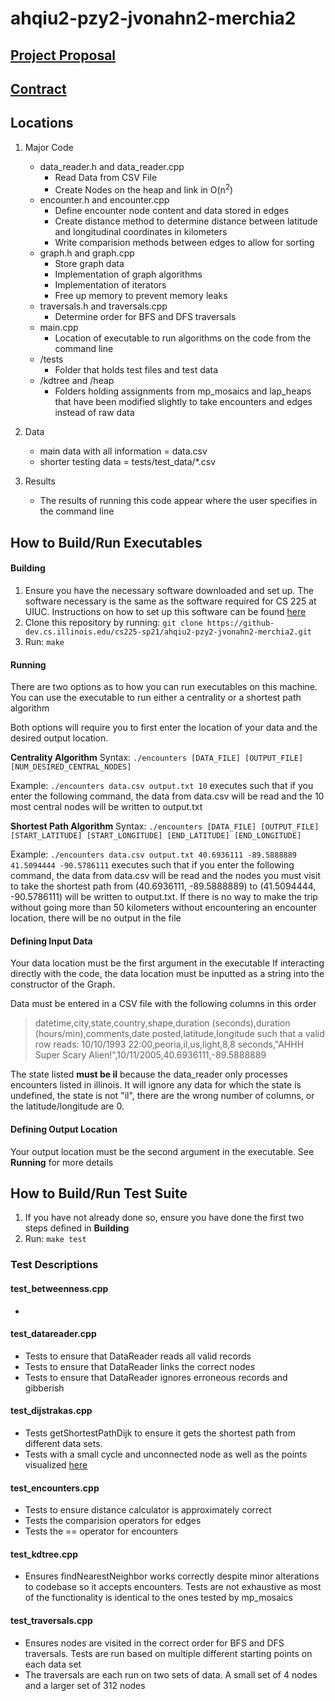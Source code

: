 # ahqiu2-pzy2-jvonahn2-merchia2

## [Project Proposal](documents/project_proposal.md)
## [Contract](documents/contract.md)


## Locations
1. Major Code
   * data_reader.h and data_reader.cpp
     * Read Data from CSV File
     * Create Nodes on the heap and link in O(n<sup>2</sup>)
   * encounter.h and encounter.cpp
     * Define encounter node content and data stored in edges
     * Create distance method to determine distance between latitude and longitudinal coordinates in kilometers
     * Write comparision methods between edges to allow for sorting
   * graph.h and graph.cpp 
     * Store graph data
     * Implementation of graph algorithms
     * Implementation of iterators
     * Free up memory to prevent memory leaks
   * traversals.h and traversals.cpp
     * Determine order for BFS and DFS traversals
   * main.cpp
     * Location of executable to run algorithms on the code from the command line
   * /tests
     * Folder that holds test files and test data
   * /kdtree and /heap
     * Folders holding assignments from mp_mosaics and lap_heaps that have been modified slightly to take encounters and edges instead of raw data

2. Data
   * main data with all information = data.csv
   * shorter testing data = tests/test_data/*.csv

3. Results
   * The results of running this code appear where the user specifies in the command line 

## How to Build/Run Executables

#### Building
1. Ensure you have the necessary software downloaded and set up. The software necessary is the same as the software required for CS 225 at UIUC. Instructions on how to set up this software can be found [here](https://courses.engr.illinois.edu/cs225/sp2021/resources/own-machine/) 
2. Clone this repository by running: 
    `git clone https://github-dev.cs.illinois.edu/cs225-sp21/ahqiu2-pzy2-jvonahn2-merchia2.git`
3. Run: 
   `make`

#### Running
There are two options as to how you can run executables on this machine. You can use the executable to run either a centrality or a shortest path algorithm

Both options will require you to first enter the location of your data and the desired output location. 

**Centrality Algorithm**
Syntax: 
`./encounters [DATA_FILE] [OUTPUT_FILE] [NUM_DESIRED_CENTRAL_NODES]`

Example: 
`./encounters data.csv output.txt 10`
executes such that if you enter the following command, the data from data.csv will be read and the 10 most central nodes will be written to output.txt

**Shortest Path Algorithm**
Syntax: 
`./encounters [DATA_FILE] [OUTPUT_FILE] [START_LATITUDE] [START_LONGITUDE] [END_LATITUDE] [END_LONGITUDE]`

Example: 
`./encounters data.csv output.txt 40.6936111 -89.5888889 41.5094444 -90.5786111`
executes such that if you enter the following command, the data from data.csv will be read and the nodes you must visit to take the shortest path from (40.6936111, -89.5888889) to (41.5094444, -90.5786111) will be written to output.txt. If there is no way to make the trip without going more than 50 kilometers without encountering an encounter location, there will be no output in the file

#### Defining Input Data
Your data location must be the first argument in the executable
If interacting directly with the code, the data location must be inputted as a string into the constructor of the Graph.

Data must be entered in a CSV file with the following columns in this order 
> datetime,city,state,country,shape,duration (seconds),duration (hours/min),comments,date posted,latitude,longitude
such that a valid row reads:
> 10/10/1993 22:00,peoria,il,us,light,8,8 seconds,"AHHH Super Scary Alien!",10/11/2005,40.6936111,-89.5888889

The state listed **must be il** because the data_reader only processes encounters listed in illinois. It will ignore any data for which the state is undefined, the state is not "il", there are the wrong number of columns, or the latitude/longitude are 0.

#### Defining Output Location
Your output location must be the second argument in the executable. 
See **Running** for more details

## How to Build/Run Test Suite
1. If you have not already done so, ensure you have done the first two steps defined in **Building**
2. Run: 
   `make test`

### Test Descriptions

#### test_betweenness.cpp
* 

#### test_datareader.cpp
* Tests to ensure that DataReader reads all valid records
* Tests to ensure that DataReader links the correct nodes
* Tests to ensure that DataReader ignores erroneous records and gibberish
  
#### test_dijstrakas.cpp
* Tests getShortestPathDijk to ensure it gets the shortest path from different data sets. 
* Tests with a small cycle and unconnected node as well as the points visualized [here](https://www.google.com/maps/d/u/0/edit?mid=1mdRbpRLo7sXlOq7Q9xYIfFJLHTtmq_Dd&usp=sharing)  

#### test_encounters.cpp
* Tests to ensure distance calculator is approximately correct
* Tests the comparision operators for edges
* Tests the == operator for encounters

#### test_kdtree.cpp
* Ensures findNearestNeighbor works correctly despite minor alterations to codebase so it accepts encounters. Tests are not exhaustive as most of the functionality is identical to the ones tested by mp_mosaics

#### test_traversals.cpp
* Ensures nodes are visited in the correct order for BFS and DFS traversals. Tests are run based on multiple different starting points on each data set
* The traversals are each run on two sets of data. A small set of 4 nodes and a larger set of 312 nodes